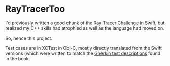 #  RayTracerToo

I'd previously written a good chunk of the [Ray Tracer Challenge](https://pragprog.com/titles/jbtracer/the-ray-tracer-challenge/) in Swift, but realized my C++ skills had atrophied as well as the language had moved on.

So, hence this project.

Test cases are in XCTest in Obj-C, mostly directly translated from the Swift versions (which were written to match the [Gherkin test descriptions](https://en.wikipedia.org/wiki/Cucumber_(software)) found in the book.
